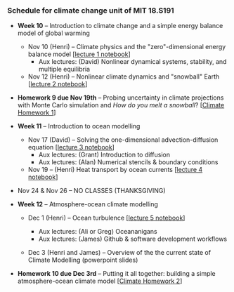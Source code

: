 ### Schedule for climate change unit of MIT 18.S191

- **Week 10** – Introduction to climate change and a simple energy balance model of global warming
  - Nov 10 (Henri) – Climate physics and the "zero"-dimensional energy balance model [[lecture 1 notebook](https://github.com/hdrake/simplEarth/blob/main/1_energy_balance_model.jl)]
    - Aux lectures: (David) Nonlinear dynamical systems, stability, and multiple equilibria
  - Nov 12 (Henri) – Nonlinear climate dynamics and "snowball" Earth [[lecture 2 notebook](https://github.com/hdrake/simplEarth/blob/main/2_ebm_multiple_equilibria.jl)]
  
- **Homework 9 due Nov 19th** – Probing uncertainty in climate projections with Monte Carlo simulation and *How do you melt a snowball*? [[Climate Homework 1](https://github.com/hdrake/simplEarth/blob/main/H1_energy_balance_model.jl)]
  
- **Week 11** – Introduction to ocean modelling
  - Nov 17 (David) – Solving the one-dimensional advection-diffusion equation [[lecture 3 notebook](https://github.com/hdrake/simplEarth/blob/main/3_advection_diffusion.jl)]
    - Aux lectures: (Grant) Introduction to diffusion
    - Aux lectures: (Alan) Numerical stencils & boundary conditions
  - Nov 19 – (Henri) Heat transport by ocean currents [[lecture 4 notebook](https://github.com/hdrake/simplEarth/blob/main/4_ocean_heat_transport.jl)]
  
- Nov 24 & Nov 26 – NO CLASSES (THANKSGIVING)
  
- **Week 12** – Atmosphere-ocean climate modelling
  - Dec 1 (Henri) – Ocean turbulence [[lecture 5 notebook](https://github.com/hdrake/simplEarth/blob/main/5_ocean_turbulence.jl)]
    - Aux lectures: (Ali or Greg) Oceananigans
    - Aux lectures: (James) Github & software development workflows
    
  - Dec 3 (Henri and James) – Overview of the the current state of Climate Modelling (powerpoint slides)

- **Homework 10 due Dec 3rd** – Putting it all together: building a simple atmosphere-ocean climate model [[Climate Homework 2](https://github.com/hdrake/simplEarth/blob/main/H2_ocean_climate_feedbacks.jl)]
